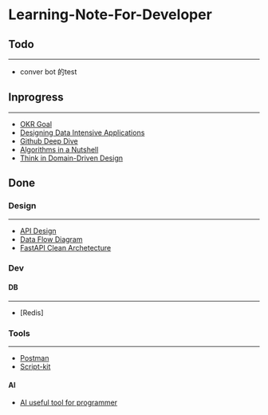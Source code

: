 Learning-Note-For-Developer
===

## Todo
---
- conver bot 的test


## Inprogress
---
- [OKR Goal](OKRGoal.md)
- [Designing Data Intensive Applications](DesigningDataIntensiveApplications/DesigningDataIntensiveApplications.md)
- [Github Deep Dive](Dev/GithubDeepDive.md)
- [Algorithms in a Nutshell](Dev/AlgorithmsInANutshell/README.md)
- [Think in Domain-Driven Design ](https://ithelp.ithome.com.tw/users/20111997/ironman/2730)

## Done

### Design
---
- [API Design](API%20Design.md)
- [Data Flow Diagram](Data%20Flow%20Diagram.md)
- [FastAPI Clean Archetecture](Dev/FastAPICleanArchetecture.md)

### Dev

#### DB
---
- [Redis]

### Tools
---
- [Postman](Tool/Postman.md)
- [Script-kit](https://egghead.io/lessons/script-kit-list-and-launch-dev-projects-with-script-kit)

#### AI
- [AI useful tool for programmer]()